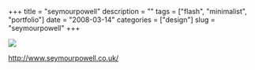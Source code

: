 +++
title = "seymourpowell"
description = ""
tags = ["flash", "minimalist", "portfolio"]
date = "2008-03-14"
categories = ["design"]
slug = "seymourpowell"
+++


 

  <div id="screens-thumbs" class="clearfix">
    <div class="txt-center" id="design-submission"><a href="http://www.seymourpowell.co.uk/"><img id='bluga-thumbnail-828' class='bluga-thumbnail large' src='//media.konigi.com/bluga/
wt47f27905d6520_0.jpg'/></a></div>  
  </div>   
<p><a href="http://www.seymourpowell.co.uk/">http://www.seymourpowell.co.uk/</a></p>





